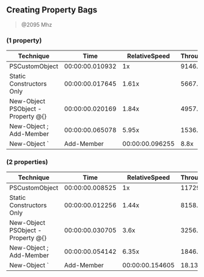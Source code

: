 
Creating Property Bags
----------------------
> @2095 Mhz


### (1 property)


|Technique                        |Time           |RelativeSpeed  |Throughput|
|---------------------------------|---------------|---------------|----------|
|PSCustomObject                   |00:00:00.010932|1x             |9146.95/s |
|Static Constructors Only         |00:00:00.017645|1.61x          |5667.17/s |
|New-Object PSObject -Property @{}|00:00:00.020169|1.84x          |4957.93/s |
|New-Object ; Add-Member          |00:00:00.065078|5.95x          |1536.6/s  |
|New-Object `                     | Add-Member    |00:00:00.096255|8.8x      |1038.9/s|


### (2 properties)


|Technique                        |Time           |RelativeSpeed  |Throughput|
|---------------------------------|---------------|---------------|----------|
|PSCustomObject                   |00:00:00.008525|1x             |11729.1/s |
|Static Constructors Only         |00:00:00.012256|1.44x          |8158.74/s |
|New-Object PSObject -Property @{}|00:00:00.030705|3.6x           |3256.79/s |
|New-Object ; Add-Member          |00:00:00.054142|6.35x          |1846.97/s |
|New-Object `                     | Add-Member    |00:00:00.154605|18.13x    |646.81/s|




